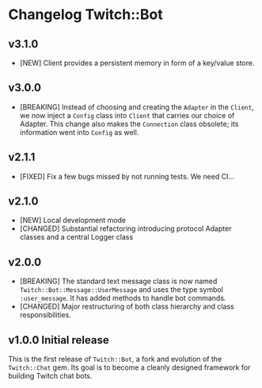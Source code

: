 # Changelog Twitch::Bot

## v3.1.0

* [NEW] Client provides a persistent memory in form of a key/value store.

## v3.0.0

* [BREAKING] Instead of choosing and creating the `Adapter` in the `Client`, we now inject a `Config` class into `Client` that carries our choice of Adapter. This change also makes the `Connection` class obsolete; its information went into `Config` as well.

## v2.1.1

* [FIXED] Fix a few bugs missed by not running tests. We need CI...

## v2.1.0

* [NEW] Local development mode
* [CHANGED] Substantial refactoring introducing protocol Adapter classes and a central Logger class

## v2.0.0

* [BREAKING] The standard text message class is now named
`Twitch::Bot::Message::UserMessage` and uses the type symbol `:user_message`. It has added methods to handle bot commands.
* [CHANGED] Major restructuring of both class hierarchy and class responsibilities.

## v1.0.0 Initial release

This is the first release of `Twitch::Bot`, a fork and evolution of the `Twitch::Chat` gem. Its goal is to become a cleanly designed framework for building Twitch chat bots.
